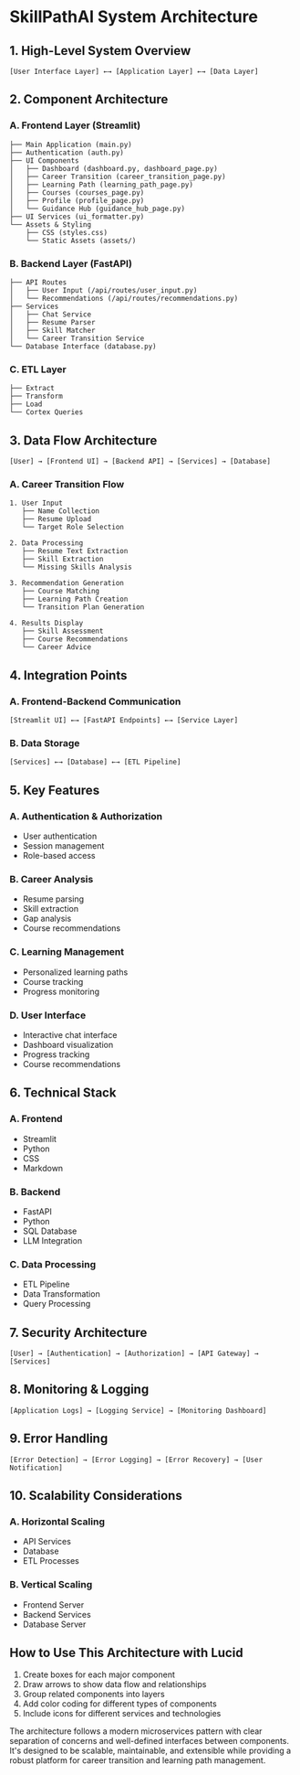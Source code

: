 # SkillPathAI System Architecture

## 1. High-Level System Overview

```
[User Interface Layer] ←→ [Application Layer] ←→ [Data Layer]
```

## 2. Component Architecture

### A. Frontend Layer (Streamlit)
```
├── Main Application (main.py)
├── Authentication (auth.py)
├── UI Components
│   ├── Dashboard (dashboard.py, dashboard_page.py)
│   ├── Career Transition (career_transition_page.py)
│   ├── Learning Path (learning_path_page.py)
│   ├── Courses (courses_page.py)
│   ├── Profile (profile_page.py)
│   └── Guidance Hub (guidance_hub_page.py)
├── UI Services (ui_formatter.py)
└── Assets & Styling
    ├── CSS (styles.css)
    └── Static Assets (assets/)
```

### B. Backend Layer (FastAPI)
```
├── API Routes
│   ├── User Input (/api/routes/user_input.py)
│   └── Recommendations (/api/routes/recommendations.py)
├── Services
│   ├── Chat Service
│   ├── Resume Parser
│   ├── Skill Matcher
│   └── Career Transition Service
└── Database Interface (database.py)
```

### C. ETL Layer
```
├── Extract
├── Transform
├── Load
└── Cortex Queries
```

## 3. Data Flow Architecture

```
[User] → [Frontend UI] → [Backend API] → [Services] → [Database]
```

### A. Career Transition Flow
```
1. User Input
   ├── Name Collection
   ├── Resume Upload
   └── Target Role Selection

2. Data Processing
   ├── Resume Text Extraction
   ├── Skill Extraction
   └── Missing Skills Analysis

3. Recommendation Generation
   ├── Course Matching
   ├── Learning Path Creation
   └── Transition Plan Generation

4. Results Display
   ├── Skill Assessment
   ├── Course Recommendations
   └── Career Advice
```

## 4. Integration Points

### A. Frontend-Backend Communication
```
[Streamlit UI] ←→ [FastAPI Endpoints] ←→ [Service Layer]
```

### B. Data Storage
```
[Services] ←→ [Database] ←→ [ETL Pipeline]
```

## 5. Key Features

### A. Authentication & Authorization
- User authentication
- Session management
- Role-based access

### B. Career Analysis
- Resume parsing
- Skill extraction
- Gap analysis
- Course recommendations

### C. Learning Management
- Personalized learning paths
- Course tracking
- Progress monitoring

### D. User Interface
- Interactive chat interface
- Dashboard visualization
- Progress tracking
- Course recommendations

## 6. Technical Stack

### A. Frontend
- Streamlit
- Python
- CSS
- Markdown

### B. Backend
- FastAPI
- Python
- SQL Database
- LLM Integration

### C. Data Processing
- ETL Pipeline
- Data Transformation
- Query Processing

## 7. Security Architecture

```
[User] → [Authentication] → [Authorization] → [API Gateway] → [Services]
```

## 8. Monitoring & Logging

```
[Application Logs] → [Logging Service] → [Monitoring Dashboard]
```

## 9. Error Handling

```
[Error Detection] → [Error Logging] → [Error Recovery] → [User Notification]
```

## 10. Scalability Considerations

### A. Horizontal Scaling
- API Services
- Database
- ETL Processes

### B. Vertical Scaling
- Frontend Server
- Backend Services
- Database Server

## How to Use This Architecture with Lucid

1. Create boxes for each major component
2. Draw arrows to show data flow and relationships
3. Group related components into layers
4. Add color coding for different types of components
5. Include icons for different services and technologies

The architecture follows a modern microservices pattern with clear separation of concerns and well-defined interfaces between components. It's designed to be scalable, maintainable, and extensible while providing a robust platform for career transition and learning path management. 
